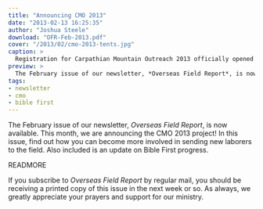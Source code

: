 ```yaml
---
title: "Announcing CMO 2013"
date: "2013-02-13 16:25:35"
author: "Joshua Steele"
download: "OFR-Feb-2013.pdf"
cover: "/2013/02/cmo-2013-tents.jpg"
caption: >
  Registration for Carpathian Mountain Outreach 2013 officially opened on February 4th. Read on to find out how you can be involved in building this year’s team of laborers for the harvest fields of Ukraine!
preview: >
  The February issue of our newsletter, *Overseas Field Report*, is now available. This month, we are announcing the CMO 2013 project! In this issue, find out how you can become more involved in sending new laborers to the field. Also included is an update on Bible First progress.
tags:
- newsletter
- cmo
- bible first
---
```


The February issue of our newsletter, *Overseas Field Report*, is now available. This month, we are announcing the CMO 2013 project! In this issue, find out how you can become more involved in sending new laborers to the field. Also included is an update on Bible First progress.

READMORE

If you subscribe to *Overseas Field Report* by regular mail, you should be receiving a printed copy of this issue in the next week or so. As always, we greatly appreciate your prayers and support for our ministry.
